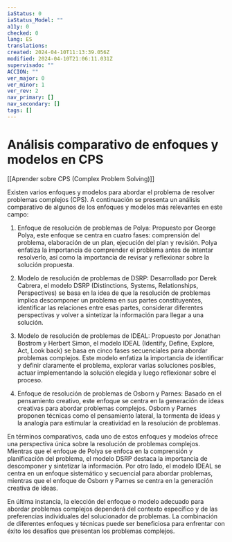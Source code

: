 ```yaml
---
iaStatus: 0
iaStatus_Model: ""
a11y: 0
checked: 0
lang: ES
translations: 
created: 2024-04-10T11:13:39.056Z
modified: 2024-04-10T21:06:11.031Z
supervisado: ""
ACCION: ""
ver_major: 0
ver_minor: 1
ver_rev: 2
nav_primary: []
nav_secondary: []
tags: []
---
```

# Análisis comparativo de enfoques y modelos en CPS

[[Aprender sobre CPS (Complex Problem Solving)]]

Existen varios enfoques y modelos para abordar el problema de resolver problemas complejos (CPS). A continuación se presenta un análisis comparativo de algunos de los enfoques y modelos más relevantes en este campo:

1. Enfoque de resolución de problemas de Polya: Propuesto por George Polya, este enfoque se centra en cuatro fases: comprensión del problema, elaboración de un plan, ejecución del plan y revisión. Polya enfatiza la importancia de comprender el problema antes de intentar resolverlo, así como la importancia de revisar y reflexionar sobre la solución propuesta.

2. Modelo de resolución de problemas de DSRP: Desarrollado por Derek Cabrera, el modelo DSRP (Distinctions, Systems, Relationships, Perspectives) se basa en la idea de que la resolución de problemas implica descomponer un problema en sus partes constituyentes, identificar las relaciones entre esas partes, considerar diferentes perspectivas y volver a sintetizar la información para llegar a una solución.

3. Modelo de resolución de problemas de IDEAL: Propuesto por Jonathan Bostrom y Herbert Simon, el modelo IDEAL (Identify, Define, Explore, Act, Look back) se basa en cinco fases secuenciales para abordar problemas complejos. Este modelo enfatiza la importancia de identificar y definir claramente el problema, explorar varias soluciones posibles, actuar implementando la solución elegida y luego reflexionar sobre el proceso.

4. Enfoque de resolución de problemas de Osborn y Parnes: Basado en el pensamiento creativo, este enfoque se centra en la generación de ideas creativas para abordar problemas complejos. Osborn y Parnes proponen técnicas como el pensamiento lateral, la tormenta de ideas y la analogía para estimular la creatividad en la resolución de problemas.

En términos comparativos, cada uno de estos enfoques y modelos ofrece una perspectiva única sobre la resolución de problemas complejos. Mientras que el enfoque de Polya se enfoca en la comprensión y planificación del problema, el modelo DSRP destaca la importancia de descomponer y sintetizar la información. Por otro lado, el modelo IDEAL se centra en un enfoque sistemático y secuencial para abordar problemas, mientras que el enfoque de Osborn y Parnes se centra en la generación creativa de ideas.

En última instancia, la elección del enfoque o modelo adecuado para abordar problemas complejos dependerá del contexto específico y de las preferencias individuales del solucionador de problemas. La combinación de diferentes enfoques y técnicas puede ser beneficiosa para enfrentar con éxito los desafíos que presentan los problemas complejos.
